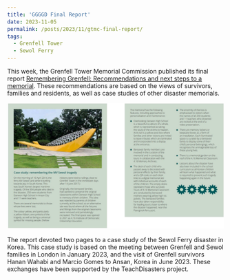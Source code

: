 ```yaml
---
title: 'GGGGD Final Report'
date: 2023-11-05
permalink: /posts/2023/11/gtmc-final-report/
tags:
  - Grenfell Tower
  - Sewol Ferry
---
```


This week, the Grenfell Tower Memorial Commission published its final report [Remembering Grenfell: Recommendations and next steps to a memorial](https://www.grenfelltowermemorial.co.uk/report2023). These recommendations are based on the views of survivors, families and residents, as well as case studies of other disaster memorials.

<img src='/images/gtmc-final-report.jpeg'>

The report devoted two pages to a case study of the Sewol Ferry disaster in Korea. This case study is based on the meeting between Grenfell and Sewol families in London in January 2023, and the visit of Grenfell survivors Hanan Wahabi and Marcio Gomes to Ansan, Korea in June 2023. These exchanges have been supported by the TeachDisasters project.